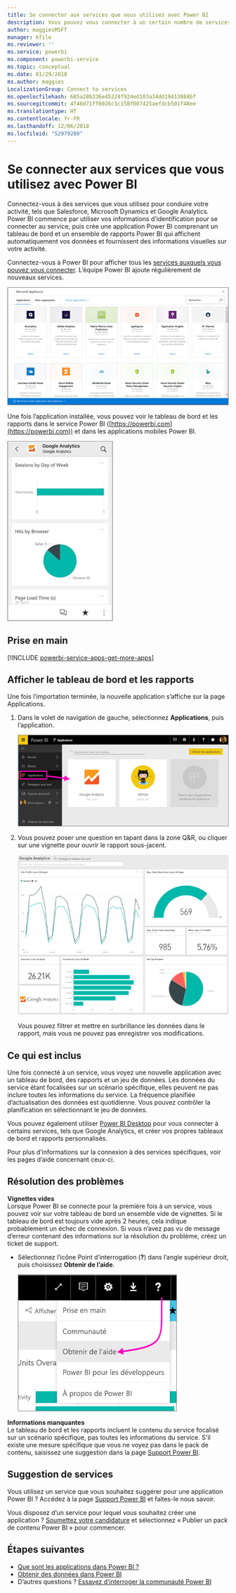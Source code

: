 ```yaml
---
title: Se connecter aux services que vous utilisez avec Power BI
description: Vous pouvez vous connecter à un certain nombre de services que vous utilisez pour conduire votre activité, tels que Salesforce, Microsoft Dynamics CRM et Google Analytics.
author: maggiesMSFT
manager: kfile
ms.reviewer: ''
ms.service: powerbi
ms.component: powerbi-service
ms.topic: conceptual
ms.date: 01/29/2018
ms.author: maggies
LocalizationGroup: Connect to services
ms.openlocfilehash: 685a28b336e45224f924ed103a34dd19413868bf
ms.sourcegitcommit: 4f46d71ff6026c1c158f007425aefdcb501f48ee
ms.translationtype: HT
ms.contentlocale: fr-FR
ms.lasthandoff: 12/06/2018
ms.locfileid: "52979280"
---
```

# <a name="connect-to-the-services-you-use-with-power-bi"></a>Se connecter aux services que vous utilisez avec Power BI
Connectez-vous à des services que vous utilisez pour conduire votre activité, tels que Salesforce, Microsoft Dynamics et Google Analytics. Power BI commence par utiliser vos informations d’identification pour se connecter au service, puis crée une application Power BI comprenant un tableau de bord et un ensemble de rapports Power BI qui affichent automatiquement vos données et fournissent des informations visuelles sur votre activité.


Connectez-vous à Power BI pour afficher tous les [services auxquels vous pouvez vous connecter](https://app.powerbi.com/getdata/services). L’équipe Power BI ajoute régulièrement de nouveaux services.

![Applications AppSource](media/service-connect-to-services/overview.png)

Une fois l’application installée, vous pouvez voir le tableau de bord et les rapports dans le service Power BI ([https://powerbi.com](https://powerbi.com)) et dans les applications mobiles Power BI. 

![Application Google Analytics dans l’application mobile Power BI](media/service-connect-to-services/power-bi-service-mobile-app-240.png)

## <a name="get-started"></a>Prise en main
[!INCLUDE [powerbi-service-apps-get-more-apps](./includes/powerbi-service-apps-get-more-apps.md)]

## <a name="view-the-dashboard-and-reports"></a>Afficher le tableau de bord et les rapports
Une fois l’importation terminée, la nouvelle application s’affiche sur la page Applications.

1. Dans le volet de navigation de gauche, sélectionnez **Applications**, puis l’application.
   
     ![Page Applications](media/service-connect-to-services/power-bi-service-apps-open-app.png)
2. Vous pouvez poser une question en tapant dans la zone Q&R, ou cliquer sur une vignette pour ouvrir le rapport sous-jacent. 
   
    ![Tableau de bord de Google Analytics](media/service-connect-to-services/googleanalytics2.png)
   
    Vous pouvez filtrer et mettre en surbrillance les données dans le rapport, mais vous ne pouvez pas enregistrer vos modifications.

## <a name="whats-included"></a>Ce qui est inclus
Une fois connecté à un service, vous voyez une nouvelle application avec un tableau de bord, des rapports et un jeu de données. Les données du service étant focalisées sur un scénario spécifique, elles peuvent ne pas inclure toutes les informations du service. La fréquence planifiée d’actualisation des données est quotidienne. Vous pouvez contrôler la planification en sélectionnant le jeu de données.

Vous pouvez également utiliser [Power BI Desktop](desktop-get-the-desktop.md) pour vous connecter à certains services, tels que Google Analytics, et créer vos propres tableaux de bord et rapports personnalisés.  

Pour plus d’informations sur la connexion à des services spécifiques, voir les pages d’aide concernant ceux-ci.

## <a name="troubleshooting"></a>Résolution des problèmes
**Vignettes vides**  
Lorsque Power BI se connecte pour la première fois à un service, vous pouvez voir sur votre tableau de bord un ensemble vide de vignettes. Si le tableau de bord est toujours vide après 2 heures, cela indique probablement un échec de connexion. Si vous n’avez pas vu de message d’erreur contenant des informations sur la résolution du problème, créez un ticket de support.

* Sélectionnez l’icône Point d’interrogation (**?**) dans l’angle supérieur droit, puis choisissez **Obtenir de l’aide**.
  
    ![Icône Obtenir de l’aide](media/service-connect-to-services/power-bi-service-get-help.png)

**Informations manquantes**  
Le tableau de bord et les rapports incluent le contenu du service focalisé sur un scénario spécifique, pas toutes les informations du service. S'il existe une mesure spécifique que vous ne voyez pas dans le pack de contenu, saisissez une suggestion dans la page [Support Power BI](https://support.powerbi.com/forums/265200-power-bi).

## <a name="suggesting-services"></a>Suggestion de services
Vous utilisez un service que vous souhaitez suggérer pour une application Power BI ? Accédez à la page [Support Power BI](https://support.powerbi.com/forums/265200-power-bi) et faites-le nous savoir.

Vous disposez d’un service pour lequel vous souhaitez créer une application ? [Soumettez votre candidature](https://azure.microsoft.com/marketplace/programs/certified/apply/) et sélectionnez « Publier un pack de contenu Power BI » pour commencer.

## <a name="next-steps"></a>Étapes suivantes
* [Que sont les applications dans Power BI ?](service-install-use-apps.md)
* [Obtenir des données dans Power BI](service-get-data.md)
* D’autres questions ? [Essayez d’interroger la communauté Power BI](http://community.powerbi.com/)

